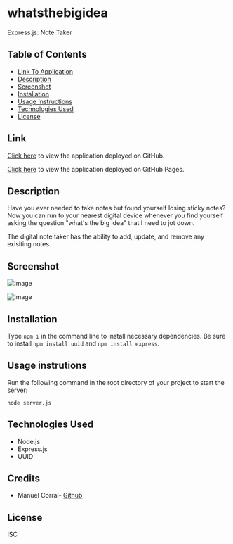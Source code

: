 # whatsthebigidea
Express.js: Note Taker

## Table of Contents

* [Link To Application](#link)
* [Description](#description)
* [Screenshot](#screenshot)
* [Installation](#installation)
* [Usage Instructions](#usage-instructions)
* [Technologies Used](#technologies-used)
* [License](#license)

## Link  

[Click here](https://github.com/ecinematic/whatsthebigidea) to view the application deployed on GitHub. 

[Click here]([https://ecinematic.github.io/whatsthebigidea/]) to view the application deployed on GitHub Pages.   

## Description  

Have you ever needed to take notes but found yourself losing sticky notes? Now you can run to your nearest digital device whenever you find yourself asking the question "what's the big idea" that I need to jot down.

The digital note taker has the ability to add, update, and remove any exisiting notes.

## Screenshot  

![image](https://user-images.githubusercontent.com/40043251/230490798-ae43a47c-952b-4dfa-9aed-739cdbef9d2a.png)

![image](https://user-images.githubusercontent.com/40043251/230490825-ac5eee23-e118-4642-a7b7-45b20f3035dd.png)


## Installation
   
Type `npm i` in the command line to install necessary dependencies. 
Be sure to install `npm install uuid` and `npm install express`.
  

## Usage instrutions

Run the following command in the root directory of your project to start the server:
  
`node server.js`

## Technologies Used    

* Node.js
* Express.js
* UUID


## Credits

* Manuel Corral- [Github](https://github.com/ecinematic) 

## License

ISC
